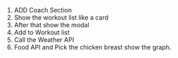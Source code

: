 <!-- 18/09/2024 -->
1. ADD Coach Section 
2. Show the workout list like a card 
3. After that show the modal 
4. Add to Workout list
5. Call the Weather API 
6. Food API and Pick the chicken breast show the graph.